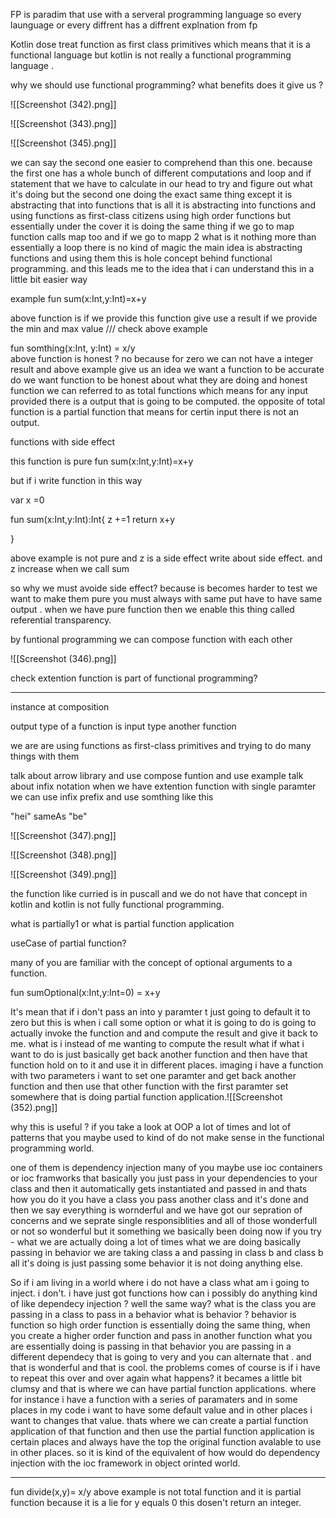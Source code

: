 
FP is paradim that use with a serveral programming language so every launguage or every diffrent has  a diffrent explnation from fp

Kotlin dose treat function as first class primitives which means that it is a functional language but kotlin is not really a functional programming language .

why we should use functional programming? what benefits does it give us ?




![[Screenshot (342).png]]

![[Screenshot (343).png]]


![[Screenshot (345).png]]

we can say the second one easier to comprehend than this one.
because the first one has a  whole bunch of different computations  and loop and if statement that we have to  calculate in our head to try and figure out what it's doing 
but the second one doing the exact same thing except it is abstracting that into functions that is all it is abstracting into functions and using functions as first-class citizens using high order functions but essentially under the cover it is doing the same thing if we go to map function calls map too and if we go to mapp 2  what is it nothing more than essentially a loop  there is  no kind of magic  the main idea is abstracting functions and using them this is hole concept behind functional programming.
and this leads me to the idea that i can understand this in a little bit easier way 

example 
fun sum(x:Int,y:Int)=x+y 

above function is if we provide this function give use a result if we provide the min and max value    /// check above example 


fun somthing(x:Int, y:Int) = x/y  
above function is honest ? no because for zero we can not have a integer result 
and above example give us an idea we want a function to be accurate do we want function to be honest about what they are doing  and honest function we can referred to as total functions which means for any input provided there is a output that is going to be computed.
the opposite of total function is a partial function that means for certin input there is not an output.


functions with side effect

this function is pure
fun sum(x:Int,y:Int)=x+y 

but if i write function in this way


var x =0 

fun sum(x:Int,y:Int):Int{
z +=1
return x+y

}

above example is not pure   and z is a side effect  write about side effect.
and z increase when we call sum


so why we must avoide side effect? because is becomes harder to test 
we want to make them pure 
you must always with same put have to have same output .
when we have pure function then we enable this thing called referential  transparency.


by funtional programming we can compose function with each other 


![[Screenshot (346).png]]

check extention function is part of functional programming?

---
instance at composition 



output type of a function is input type another function




 
we are are using functions as first-class primitives and trying to do many things with them

talk about arrow library and use compose funtion and use example
talk about infix notation
when we have extention function with single paramter we can use infix prefix and use somthing like this 

"hei" sameAs  "be"

![[Screenshot (347).png]]

![[Screenshot (348).png]]

![[Screenshot (349).png]]


the function like curried is in puscall and we do not have that concept in kotlin and kotlin is not fully functional programming.



what is partially1 or what is partial function application

useCase of partial function?

many of you are familiar with the concept of optional arguments to a function.

fun sumOptional(x:Int,y:Int=0) = x+y 

It's mean that if i don't pass an into y paramter t just going to default it to zero 
but this is when i call some option or what it is going to do is going to actually invoke the function and  and compute the result and give it back to me.
what is i instead of me wanting to compute the result what if what i want to do is just basically get back another function and then have that function hold on to it and use it in different places.
imaging i have a function with two parameters i want to set one paramter  and get back another function and then use that other function with the first paramter set somewhere that is doing partial function application.![[Screenshot (352).png]]


why this is useful ?
if you take a look at OOP a lot of times and lot of patterns  that you maybe used to kind of do not make sense in the functional programming world.

one of them is dependency injection many of you maybe use ioc containers  or ioc framworks that basically you just pass in your dependencies  to your class and then it automatically gets instantiated and passed in and thats how you do it you have a class you pass another class and it's done and then we say everything is wornderful and we have got our sepration of concerns  and we seprate single responsiblities and all of those wonderfull or not so wonderful 
but it something we basically been doing now if you try - what we are actually doing a lot of times what we are doing basically passing in behavior we are taking class a and passing in class b and class b all it's doing is just passing some behavior it is not doing anything else.

So if i am living in a world where i do not have a class what  am i going to inject.
i don't. i have just got functions how can i possibly do anything kind of like dependecy injection ? well the same way? what is the class you are passing in a class to pass in a behavior 
what is behavior ? behavior is  function 
so high order function is essentially doing the same thing, when you create a  higher order function and pass in another function what you are essentially doing is passing in that behavior you are passing in a different dependecy that is going to very and you can alternate that . and that is wonderful and that is cool. the problems comes of course is if i have to repeat this over and over again what happens? it becames a little bit clumsy and that is where we can have partial function applications.
where for instance i have a function with a series of paramaters and in some places in my code i want to have some default value and in other places i want to changes that value.
thats where we can create a partial function application of that function and then use the partial function application is certain places and always have the top the original function avalable to use in other places. so it is kind of the equivalent of how would do dependency injection with the ioc framework in object orinted world.

---

 fun divide(x,y)= x/y 
 above example is not total function and it is partial function because it is a lie
 for y equals 0 this dosen't return an integer.